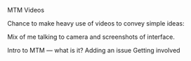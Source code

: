 MTM Videos

Chance to make heavy use of videos to convey simple ideas:

Mix of me talking to camera and screenshots of interface.

Intro to MTM — what is it?
Adding an issue
Getting involved

